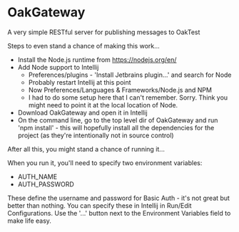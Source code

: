 # OakGateway
A very simple RESTful server for publishing messages to OakTest

Steps to even stand a chance of making this work...

* Install the Node.js runtime from https://nodejs.org/en/
* Add Node support to Intellij
  * Preferences/plugins - 'Install Jetbrains plugin...' and search for Node
  * Probably restart Intellij at this point
  * Now Preferences/Languages & Frameworks/Node.js and NPM
  * I had to do some setup here that I can't remember. Sorry. Think you might need to point it at the local location of Node.
* Download OakGateway and open it in Intellij
* On the command line, go to the top level dir of OakGateway and run 'npm install' - this will hopefully install all the dependencies for the project (as they're intentionally not in source control)

After all this, you might stand a chance of running it...

When you run it, you'll need to specify two environment variables:
* AUTH_NAME
* AUTH_PASSWORD

These define the username and password for Basic Auth - it's not great but better than nothing.
You can specify these in Intellij in Run/Edit Configurations. Use the '...' button next to the Environment Variables field to make life easy.
